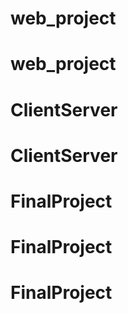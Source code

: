 # web_project
# web_project
# ClientServer
# ClientServer
# FinalProject
# FinalProject
# FinalProject
